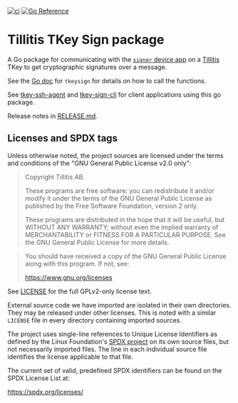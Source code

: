 [![ci](https://github.com/tillitis/tkeysign/actions/workflows/ci.yaml/badge.svg?branch=main&event=push)](https://github.com/tillitis/tkeysign/actions/workflows/ci.yaml) [![Go Reference](https://pkg.go.dev/badge/github.com/tillitis/tkeysign.svg)](https://pkg.go.dev/github.com/tillitis/tkeysign)

# Tillitis TKey Sign package

A Go package for communicating with the [`signer` device
app](https://github.com/tillitis/tkey-device-signer) on a
[Tillitis](https://tillitis.se/) TKey to get cryptographic signatures
over a message.

See the [Go doc](https://pkg.go.dev/github.com/tillitis/tkeysign)
for `tkeysign` for details on how to call the functions.

See [tkey-ssh-agent](https://github.com/tillitis/tkey-ssh-agent) and
[tkey-sign-cli](https://github.com/tillitis/tkey-sign-cli) for client
applications using this go package.

Release notes in [RELEASE.md](RELEASE.md).

## Licenses and SPDX tags

Unless otherwise noted, the project sources are licensed under the
terms and conditions of the "GNU General Public License v2.0 only":

> Copyright Tillitis AB.
>
> These programs are free software: you can redistribute it and/or
> modify it under the terms of the GNU General Public License as
> published by the Free Software Foundation, version 2 only.
>
> These programs are distributed in the hope that it will be useful,
> but WITHOUT ANY WARRANTY; without even the implied warranty of
> MERCHANTABILITY or FITNESS FOR A PARTICULAR PURPOSE. See the GNU
> General Public License for more details.

> You should have received a copy of the GNU General Public License
> along with this program. If not, see:
>
> https://www.gnu.org/licenses

See [LICENSE](LICENSE) for the full GPLv2-only license text.

External source code we have imported are isolated in their own
directories. They may be released under other licenses. This is noted
with a similar `LICENSE` file in every directory containing imported
sources.

The project uses single-line references to Unique License Identifiers
as defined by the Linux Foundation's [SPDX project](https://spdx.org/)
on its own source files, but not necessarily imported files. The line
in each individual source file identifies the license applicable to
that file.

The current set of valid, predefined SPDX identifiers can be found on
the SPDX License List at:

https://spdx.org/licenses/
